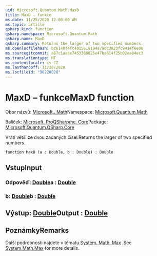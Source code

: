 ```yaml
---
uid: Microsoft.Quantum.Math.MaxD
title: MaxD – funkce
ms.date: 11/25/2020 12:00:00 AM
ms.topic: article
qsharp.kind: function
qsharp.namespace: Microsoft.Quantum.Math
qsharp.name: MaxD
qsharp.summary: Returns the larger of two specified numbers.
ms.openlocfilehash: bc6140f4fc4015619194a7a0c3023fc9414fee08
ms.sourcegitcommit: a87c1aa8e7453360025e47ba614f25b02ea84ec3
ms.translationtype: MT
ms.contentlocale: cs-CZ
ms.lasthandoff: 11/26/2020
ms.locfileid: "96228028"
---
```

# <a name="maxd-function"></a><span data-ttu-id="3a0b9-102">MaxD – funkce</span><span class="sxs-lookup"><span data-stu-id="3a0b9-102">MaxD function</span></span>

<span data-ttu-id="3a0b9-103">Obor názvů: [Microsoft.. Math](xref:Microsoft.Quantum.Math)</span><span class="sxs-lookup"><span data-stu-id="3a0b9-103">Namespace: [Microsoft.Quantum.Math](xref:Microsoft.Quantum.Math)</span></span>

<span data-ttu-id="3a0b9-104">Balíček: [Microsoft. ProQSharpme. Core](https://nuget.org/packages/Microsoft.Quantum.QSharp.Core)</span><span class="sxs-lookup"><span data-stu-id="3a0b9-104">Package: [Microsoft.Quantum.QSharp.Core](https://nuget.org/packages/Microsoft.Quantum.QSharp.Core)</span></span>


<span data-ttu-id="3a0b9-105">Vrátí větší ze dvou zadaných čísel.</span><span class="sxs-lookup"><span data-stu-id="3a0b9-105">Returns the larger of two specified numbers.</span></span>

```qsharp
function MaxD (a : Double, b : Double) : Double
```


## <a name="input"></a><span data-ttu-id="3a0b9-106">Vstup</span><span class="sxs-lookup"><span data-stu-id="3a0b9-106">Input</span></span>

### <a name="a--double"></a><span data-ttu-id="3a0b9-107">Odpověď: [Double](xref:microsoft.quantum.lang-ref.double)</span><span class="sxs-lookup"><span data-stu-id="3a0b9-107">a : [Double](xref:microsoft.quantum.lang-ref.double)</span></span>




### <a name="b--double"></a><span data-ttu-id="3a0b9-108">b: [Double](xref:microsoft.quantum.lang-ref.double)</span><span class="sxs-lookup"><span data-stu-id="3a0b9-108">b : [Double](xref:microsoft.quantum.lang-ref.double)</span></span>





## <a name="output--double"></a><span data-ttu-id="3a0b9-109">Výstup: [Double](xref:microsoft.quantum.lang-ref.double)</span><span class="sxs-lookup"><span data-stu-id="3a0b9-109">Output : [Double](xref:microsoft.quantum.lang-ref.double)</span></span>



## <a name="remarks"></a><span data-ttu-id="3a0b9-110">Poznámky</span><span class="sxs-lookup"><span data-stu-id="3a0b9-110">Remarks</span></span>

<span data-ttu-id="3a0b9-111">Další podrobnosti najdete v tématu [System. Math. Max](https://docs.microsoft.com/dotnet/api/system.math.max) .</span><span class="sxs-lookup"><span data-stu-id="3a0b9-111">See [System.Math.Max](https://docs.microsoft.com/dotnet/api/system.math.max) for more details.</span></span>